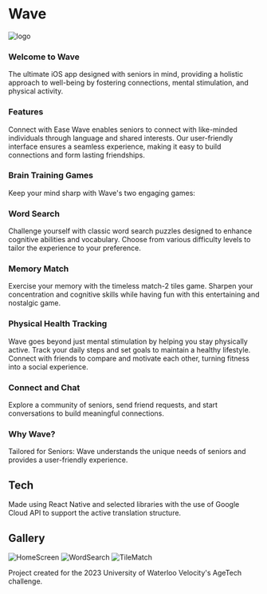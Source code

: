 # Wave

![logo](images/logo.png)

### Welcome to Wave
The ultimate iOS app designed with seniors in mind, providing a holistic approach to well-being by fostering connections, mental stimulation, and physical activity.

### Features
Connect with Ease
Wave enables seniors to connect with like-minded individuals through language and shared interests. Our user-friendly interface ensures a seamless experience, making it easy to build connections and form lasting friendships.

### Brain Training Games
Keep your mind sharp with Wave's two engaging games:

### Word Search
Challenge yourself with classic word search puzzles designed to enhance cognitive abilities and vocabulary. Choose from various difficulty levels to tailor the experience to your preference.

### Memory Match
Exercise your memory with the timeless match-2 tiles game. Sharpen your concentration and cognitive skills while having fun with this entertaining and nostalgic game.

### Physical Health Tracking
Wave goes beyond just mental stimulation by helping you stay physically active. Track your daily steps and set goals to maintain a healthy lifestyle. Connect with friends to compare and motivate each other, turning fitness into a social experience.

### Connect and Chat
Explore a community of seniors, send friend requests, and start conversations to build meaningful connections.

### Why Wave?
Tailored for Seniors: Wave understands the unique needs of seniors and provides a user-friendly experience.

## Tech

Made using React Native and selected libraries with the use of Google Cloud API to support the active translation structure.

## Gallery

![HomeScreen](images/HomeScreen.PNG)
![WordSearch](images/WordSearch.PNG)
![TileMatch](images/TileMatch.PNG)

Project created for the 2023 University of Waterloo Velocity's AgeTech challenge.